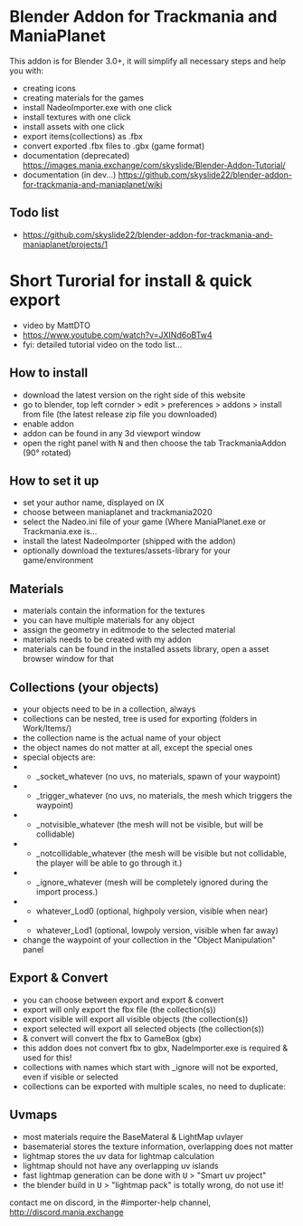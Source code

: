 # Blender Addon for Trackmania and ManiaPlanet
This addon is for Blender 3.0+, it will simplify all necessary steps and help you with:
- creating icons
- creating materials for the games
- install NadeoImporter.exe with one click
- install textures with one click
- install assets with one click
- export items(collections) as .fbx
- convert exported .fbx files to .gbx (game format)
- documentation (deprecated) https://images.mania.exchange/com/skyslide/Blender-Addon-Tutorial/
- documentation (in dev...) https://github.com/skyslide22/blender-addon-for-trackmania-and-maniaplanet/wiki

## Todo list
- https://github.com/skyslide22/blender-addon-for-trackmania-and-maniaplanet/projects/1

# Short Turorial for install & quick export
- video by MattDTO
- https://www.youtube.com/watch?v=JXINd6oBTw4
- fyi: detailed tutorial video on the todo list...


## How to install
- download the latest version on the right side of this website
- go to blender, top left cornder > edit > preferences > addons > install from file (the latest release zip file you downloaded)
- enable addon
- addon can be found in any 3d viewport window
- open the right panel with <kbd>N</kbd> and then choose the tab TrackmaniaAddon (90° rotated)

## How to set it up
- set your author name, displayed on IX
- choose between maniaplanet and trackmania2020
- select the Nadeo.ini file of your game (Where ManiaPlanet.exe or Trackmania.exe is...
- install the latest NadeoImporter (shipped with the addon)
- optionally download the textures/assets-library for your game/environment

## Materials
- materials contain the information for the textures
- you can have multiple materials for any object
- assign the geometry in editmode to the selected material
- materials needs to be created with my addon
- materials can be found in the installed assets library, open a asset browser window for that

## Collections (your objects)
- your objects need to be in a collection, always
- collections can be nested, tree is used for exporting (folders in Work/Items/)
- the collection name is the actual name of your object
- the object names do not matter at all, except the special ones
- special objects are:
- - \_socket\_whatever   (no uvs, no materials, spawn of your waypoint)
- - \_trigger\_whatever  (no uvs, no materials, the mesh which triggers the waypoint)
- - \_notvisible\_whatever  (the mesh will not be visible, but will be collidable)
- - \_notcollidable\_whatever  (the mesh will be visible but not collidable, the player will be able to go through it.)
- - \_ignore\_whatever  (mesh will be completely ignored during the import process.)
- - whatever_Lod0 (optional, highpoly version, visible when near)
- - whatever_Lod1 (optional, lowpoly  version, visible when far away)
- change the waypoint of your collection in the "Object Manipulation" panel

## Export & Convert
- you can choose between export and export & convert
- export will only export the fbx file (the collection(s))
- export visible will export all visible objects (the collection(s))
- export selected will export all selected objects (the collection(s))
- & convert will convert the fbx to GameBox (gbx)
- this addon does not convert fbx to gbx, NadeImporter.exe is required & used for this!
- collections with names which start with \_ignore will not be exported, even if visible or selected
- collections can be exported with multiple scales, no need to duplicate:

## Uvmaps
- most materials require the BaseMateral & LightMap uvlayer
- basematerial stores the texture information, overlapping does not matter
- lightmap stores the uv data for lightmap calculation
- lightmap should not have any overlapping uv islands
- fast lightmap generation can be done with <kbd>U</kbd> > "Smart uv project"
- the blender build in <kbd>U</kbd> > "lightmap pack" is totally wrong, do not use it!

contact me on discord, in the #importer-help channel, http://discord.mania.exchange

